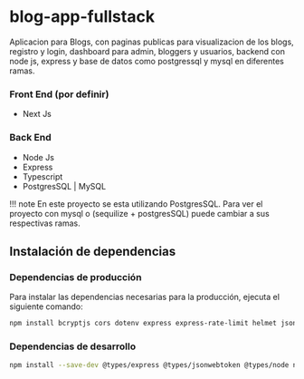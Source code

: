 # blog-app-fullstack
Aplicacion para Blogs, con paginas publicas para visualizacion de los blogs, registro y login, dashboard para admin, bloggers y usuarios, backend con node js, express y base de datos como postgressql y mysql en diferentes ramas.

### Front End (por definir)
- Next Js

### Back End
- Node Js
- Express 
- Typescript
- PostgresSQL | MySQL

!!! note
    En este proyecto se esta utilizando PostgresSQL. Para ver el proyecto con mysql o (sequilize + postgresSQL) puede cambiar a sus respectivas ramas.

## Instalación de dependencias

### Dependencias de producción

Para instalar las dependencias necesarias para la producción, ejecuta el siguiente comando:

```bash
npm install bcryptjs cors dotenv express express-rate-limit helmet jsonwebtoken
```

### Dependencias de desarrollo

```bash
npm install --save-dev @types/express @types/jsonwebtoken @types/node nodemon ts-node typescript
```